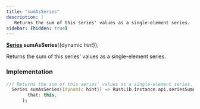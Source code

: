 ```yaml
---
title: "sumAsSeries"
description: |
   Returns the sum of this series' values as a single-element series.
sidebar: {hidden: true}
---
```

<span class="dart-code"><strong>[Series] sumAsSeries</strong>({<span class="nobr">dynamic <i>hint</i></span>});</span>

 Returns the sum of this series' values as a single-element series.
### Implementation
```dart
/// Returns the sum of this series' values as a single-element series.
  Series sumAsSeries({dynamic hint}) => RustLib.instance.api.seriesSumAsSeries(
        that: this,
      );
```

[Series]: /reference/classes/series